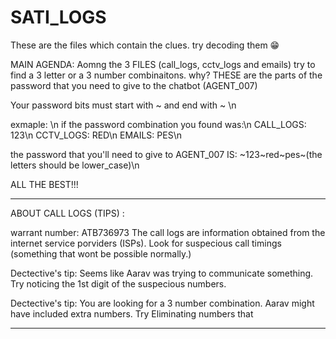 # SATI_LOGS
These are the files which contain the clues. try decoding them 😁

MAIN AGENDA: 
Aomng the 3 FILES (call_logs, cctv_logs and emails) try to find a 3 letter or a 3 number combinaitons. 
why? THESE are the parts of the password that you need to give to the chatbot (AGENT_007) 

Your password bits must start with ~ and end with ~ \n

exmaple: \n
if the password combination you found was:\n
CALL_LOGS: 123\n
CCTV_LOGS: RED\n
EMAILS: PES\n

the password that you'll need to give to AGENT_007 IS: \~123\~red\~pes\~(the letters should be lower_case)\n

ALL THE BEST!!! 
____________________________________________________________________________________________________________________________________________________________
ABOUT CALL LOGS (TIPS) : 

warrant number: ATB736973
The call logs are information obtained from the internet service porviders (ISPs). Look for suspecious call timings (something that wont be possible normally.)

Dectective's tip: Seems like Aarav was trying to communicate something. Try noticing the 1st digit of the suspecious numbers. 

Dectective's tip: You are looking for a 3 number combination. Aarav might have included extra numbers. Try Eliminating numbers that
____________________________________________________________________________________________________________________________________________________________
